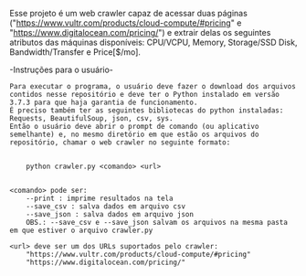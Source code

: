 Esse projeto é um web crawler capaz de acessar duas páginas ("https://www.vultr.com/products/cloud-compute/#pricing"
e "https://www.digitalocean.com/pricing/") e extrair delas os seguintes atributos das máquinas disponíveis:
CPU/VCPU, Memory, Storage/SSD Disk, Bandwidth/Transfer e Price[$/mo].


-Instruções para o usuário-

	Para executar o programa, o usuário deve fazer o download dos arquivos contidos nesse repositório e deve ter o Python instalado em versão 3.7.3 para que haja garantia de funcionamento.
	É preciso também ter as seguintes bibliotecas do python instaladas: Requests, BeautifulSoup, json, csv, sys.
	Então o usuário deve abrir o prompt de comando (ou aplicativo semelhante) e, no mesmo diretório em que estão os arquivos do repositório, chamar o web crawler no seguinte formato:


        python crawler.py <comando> <url>
	
	
	<comando> pode ser:
		--print : imprime resultados na tela
		--save_csv : salva dados em arquivo csv
		--save_json : salva dados em arquivo json
		OBS.: --save_csv e --save_json salvam os arquivos na mesma pasta em que estiver o arquivo crawler.py

	<url> deve ser um dos URLs suportados pelo crawler:
		"https://www.vultr.com/products/cloud-compute/#pricing"
		"https://www.digitalocean.com/pricing/"


